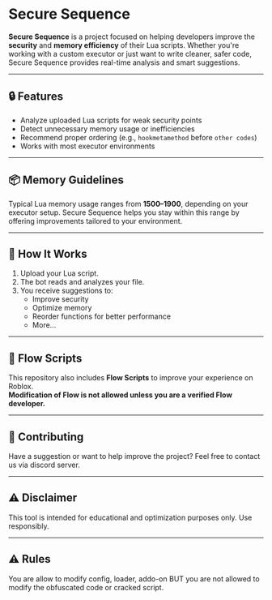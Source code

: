 # Secure Sequence

**Secure Sequence** is a project focused on helping developers improve the **security** and **memory efficiency** of their Lua scripts. Whether you're working with a custom executor or just want to write cleaner, safer code, Secure Sequence provides real-time analysis and smart suggestions.

---

## 🔒 Features

- Analyze uploaded Lua scripts for weak security points
- Detect unnecessary memory usage or inefficiencies
- Recommend proper ordering (e.g., `hookmetamethod` before `other codes`)
- Works with most executor environments

---

## 📦 Memory Guidelines

Typical Lua memory usage ranges from **1500–1900**, depending on your executor setup. Secure Sequence helps you stay within this range by offering improvements tailored to your environment.

---

## 🚀 How It Works

1. Upload your Lua script.
2. The bot reads and analyzes your file.
3. You receive suggestions to:
   - Improve security
   - Optimize memory
   - Reorder functions for better performance
   - More...

---

## 📁 Flow Scripts

This repository also includes **Flow Scripts** to improve your experience on Roblox.  
**Modification of Flow is not allowed unless you are a verified Flow developer.**

---

## 💬 Contributing

Have a suggestion or want to help improve the project? Feel free to contact us via discord server.

---

## ⚠️ Disclaimer

This tool is intended for educational and optimization purposes only. Use responsibly.

---

## ⚠️ Rules

You are allow to modify config, loader, addo-on BUT you are not allowed to modify the obfuscated code or cracked script.
